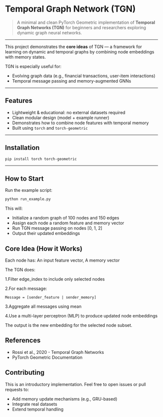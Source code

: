 # Temporal Graph Network (TGN)

> A minimal and clean PyTorch Geometric implementation of **Temporal Graph Networks (TGN)** for beginners and researchers exploring dynamic graph neural networks.

---


This project demonstrates the **core ideas** of TGN — a framework for learning on dynamic and temporal graphs by combining node embeddings with memory states.

TGN is especially useful for:
- Evolving graph data (e.g., financial transactions, user-item interactions)
- Temporal message passing and memory-augmented GNNs

---

## Features

- Lightweight & educational: no external datasets required
- Clean modular design (model + example runner)
- Demonstrates how to combine node features with temporal memory
- Built using `torch` and `torch-geometric`

---

## Installation 

```bash
pip install torch torch-geometric
```
---

## How to Start
Run the example script:

```bash
python run_example.py
```

This will:
- Initialize a random graph of 100 nodes and 150 edges
- Assign each node a random feature and memory vector
- Run TGN message passing on nodes [0, 1, 2]
- Output their updated embeddings

## Core Idea (How it Works)
Each node has:
An input feature vector, A memory vector

The TGN does:

1.Filter edge_index to include only selected nodes

2.For each message:

    Message = [sender_feature | sender_memory]

3.Aggregate all messages using mean

4.Use a multi-layer perceptron (MLP) to produce updated node embeddings

The output is the new embedding for the selected node subset.

## References
- Rossi et al., 2020 - Temporal Graph Networks
- PyTorch Geometric Documentation

## Contributing
This is an introductory implementation. Feel free to open issues or pull requests to:

- Add memory update mechanisms (e.g., GRU-based)
- Integrate real datasets
- Extend temporal handling



